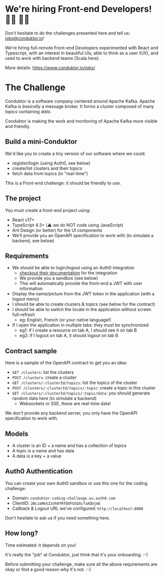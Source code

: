 # We're hiring Front-end Developers! 👨‍💻 👩‍💻

Don't hesitate to do the challenges presented here and tell us: jobs@conduktor.io!

We're hiring full-remote Front-end Developers experimented with React and Typescript, with an interest in beautiful UIs, able to think as a user (UX), and used to work with backend teams (Scala here).

More details: https://www.conduktor.io/jobs/

# The Challenge

Conduktor is a software company centered around Apache Kafka.
Apache Kafka is _basically_ a message broker. It forms a _cluster_ composed of many _topics_ containing _data_.

Conduktor is making the work and monitoring of Apache Kafka more visible and friendly.

## Build a mini-Conduktor

We'd like you to create a tiny version of our software where we could:
- register/login (using Auth0, see below)
- create/list clusters and their topics
- fetch data from topics (in "real-time")

This is a Front-end challenge: it should be friendly to use.

## The project

You must create a front-end project using:

- React v17+
- TypeScript 4.3+ (⚠️ we do NOT code using JavaScript)
- Ant Design (or better) for the UI components
- We'll provide you an OpenAPI specification to work with (to simulate a backend, see below)

## Requirements

- We should be able to login/logout using an Auth0 integration
  - [checkout their documentation](https://auth0.com/docs/quickstart/spa/react/01-login) for the integration
  - We provide you a sandbox (see below)
  - This will automatically provide the front-end a JWT with user information
- Display the name/picture from the JWT token in the application (with a logout menu)
- I should be able to create clusters & topics (see below for the contract)
- I should be able to switch the locale in the application without screen full-refresh
  - eg: English, French (or your native language!)
- If I open the application in multiple tabs: they must be synchronized
  - eg1: if I create a resource on tab A, I should see it on tab B
  - eg2: if I logout on tab A, it should logout on tab B

## Contract sample

Here is a sample of the OpenAPI contract to get you an idea:

- `GET /clusters`: list the clusters
- `POST /clusters`: create a cluster
- `GET /clusters/:clusterId/topics`: list the topics of the cluster
- `POST /clusters/:clusterId/topics/:topic`: create a topic in this cluster
- `GET /clusters/:clusterId/topics/:topic/data`: you should generate random data here (to simulate a backend)
  - Websockets or SSE, these are real-time data!

We don't provide any backend server, you only have the OpenAPI specification to work with.

## Models

- A cluster is an ID + a name and has a collection of topics
- A topic is a name and has data
- A data is a key + a value

## Auth0 Authentication

You can create your own Auth0 sandbox or use this one for the coding challenge:

- Domain: `conduktor-coding-challenge.eu.auth0.com`
- ClientID: `2BczaMeSZzUhOfRfDOFG5QXcfaXQUjmE`
- Callback & Logout URL we've configured: `http://localhost:8000`

Don't hesitate to ask us if you need something here.

## How long?

Time estimated: it depends on you!

It's really the "job" at Conduktor, just think that it's your onboarding. :-)

Before submitting your challenge, make sure all the above requirements are okay or find a good reason why it's not. :-)
